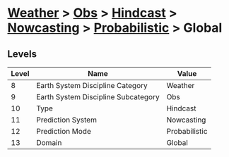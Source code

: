 # [Weather](../../../../..) > [Obs](../../../..) > [Hindcast](../../..) > [Nowcasting](../..) > [Probabilistic](..) > Global

## Levels

| Level | Name | Value |
|-----|-----|-----|
| 8 | Earth System Discipline Category | Weather |
| 9 | Earth System Discipline Subcategory | Obs |
| 10 | Type | Hindcast |
| 11 | Prediction System | Nowcasting |
| 12 | Prediction Mode | Probabilistic |
| 13 | Domain | Global |
